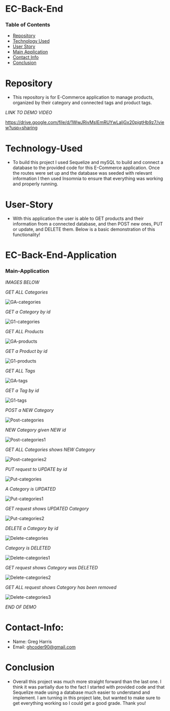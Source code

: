 # EC-Back-End

### Table of Contents 

* [Repository](#Repository) 
* [Technology Used](#Technology-Used) 
* [User Story](#User-Story)
* [Main Application](#Main-Application)
* [Contact Info](#Contact-Info)
* [Conclusion](#Conclusion)

# Repository

- This repository is for E-Commerce application to manage products, organized by their category and connected tags and product tags.

*LINK TO DEMO VIDEO*

https://drive.google.com/file/d/1WwJRivMsIEmRUYwLaljGx20pjgtHb9z7/view?usp=sharing

# Technology-Used

- To build this project I used Sequelize and mySQL to build and connect a database to the provided code for this E-Commerce application. Once the routes were set up and the database was seeded with relevant information I then used Insomnia to ensure that everything was working and properly running. 

# User-Story

- With this application the user is able to GET products and their information from a connected database, and then POST new ones, PUT or update, and DELETE them. Below is a basic demonstration of this functionality!

# EC-Back-End-Application

### Main-Application

*IMAGES BELOW*

*GET ALL Categories*

![GA-categories](https://user-images.githubusercontent.com/73864182/112742495-d8559400-8f43-11eb-949f-28b1d078163b.png)

*GET a Category by id*

![G1-categories](https://user-images.githubusercontent.com/73864182/112742492-d7bcfd80-8f43-11eb-9c3f-8af685ee8036.png)

*GET ALL Products*

![GA-products](https://user-images.githubusercontent.com/73864182/112742496-d8559400-8f43-11eb-95fc-5e5e58d37a7f.png)

*GET a Product by id*

![G1-products](https://user-images.githubusercontent.com/73864182/112742493-d7bcfd80-8f43-11eb-8b81-5ee6cde7c0aa.png)

*GET ALL Tags*

![GA-tags](https://user-images.githubusercontent.com/73864182/112742785-62066100-8f46-11eb-810a-e1e26cdca4dd.png)

*GET a Tag by id*

![G1-tags](https://user-images.githubusercontent.com/73864182/112742494-d7bcfd80-8f43-11eb-905a-b643bd199ee9.png)

*POST a NEW Category*

![Post-categories](https://user-images.githubusercontent.com/73864182/112742481-d55aa380-8f43-11eb-9af4-47d7c27d3d1b.png)

*NEW Category given NEW id*

![Post-categories1](https://user-images.githubusercontent.com/73864182/112742482-d5f33a00-8f43-11eb-80e1-dd4a994d5cb8.png)

*GET ALL Categories shows NEW Category*

![Post-categories2](https://user-images.githubusercontent.com/73864182/112742821-b3165500-8f46-11eb-8191-080f6b1e97bf.png)

*PUT request to UPDATE by id*

![Put-categories](https://user-images.githubusercontent.com/73864182/112742484-d5f33a00-8f43-11eb-8991-54c76c70d59a.png)

*A Category is UPDATED*

![Put-categories1](https://user-images.githubusercontent.com/73864182/112742486-d68bd080-8f43-11eb-9c64-436821af52c9.png)

*GET request shows UPDATED Category*

![Put-categories2](https://user-images.githubusercontent.com/73864182/112742487-d68bd080-8f43-11eb-9f3c-29806b277549.png)

*DELETE a Category by id*

![Delete-categories](https://user-images.githubusercontent.com/73864182/112742488-d68bd080-8f43-11eb-89b5-4c2299785d59.png)

*Category is DELETED*

![Delete-categories1](https://user-images.githubusercontent.com/73864182/112742489-d7246700-8f43-11eb-9b23-2488251106c7.png)

*GET request shows Category was DELETED*

![Delete-categories2](https://user-images.githubusercontent.com/73864182/112742490-d7246700-8f43-11eb-91ce-1609e6f72402.png)

*GET ALL request shows Category has been removed*

![Delete-categories3](https://user-images.githubusercontent.com/73864182/112742491-d7246700-8f43-11eb-866a-b563fc1880eb.png)

*END OF DEMO*

# Contact-Info:

- Name: Greg Harris
- Email: ghcoder90@gmail.com

# Conclusion

- Overall this project was much more straight forward than the last one. I think it was partially due to the fact I started with provided code and that Sequelize made using a database much easier to understand and implement. I am turning in this project late, but wanted to make sure to get everything working so I could get a good grade. Thank you!

